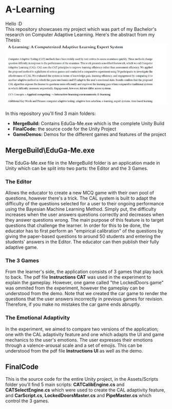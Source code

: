 # A-Learning
Hello :D \
This repository showcases my project which was part of my Bachelor's research on Computer Adaptive Learning. Here's the abstract from my Thesis: \
![](Images/Abstract.JPG)

In this repository you'll find 3 main folders:
* **MergeBuild:** Contains EduGa-Me.exe which is the complete Unity Build
* **FinalCode:** the source code for the Unity Project
* **GameDemos:** Demos for the different games and features of the project

## MergeBuild\EduGa-Me.exe
The EduGa-Me.exe file in the MergeBuild folder is an application made in Unity which can be split into two parts: the Editor and the 3 Games. 

### The Editor
Allows the educator to create a new MCQ game with their own pool of questions, however there's a trick. The CAL system is built to adapt the difficulty of the questions selected for a user to their ongoing performance using the Bayesian Machine Learning Method. Simply put, the difficulty increases when the user answers questions correctly and decreases when they answer questions wrong. The main purpose of this feature is to target questions that challenge the learner. In order for this to be done, the educator has to first perform an "empirical calibration" of the questions by giving the paper-based questions to around 50 students and entering the students' answers in the Editor. The educator can then publish their fully adaptive game.

### The 3 Games
From the learner's side, the application consists of 3 games that play back to back. The pdf file **Instructions CAT** was used in the experiment to explain the gameplay. However, one game called "the LockedDoors game" was ommited from the experiment, however the gameplay can be understood from the demo. Note that we created the car game to render the questions that the user answers incorrectly in previous games for revision. Therefore, if you make no mistakes the car game ends abruptly.

### The Emotional Adaptivity
In the experiment, we aimed to compare two versions of the application; one with the CAL adaptivity feature and one which adapts the UI and game mechanics to the user's emotions. The user expresses their emotions through a valence-arousal scale and a set of emojis. This can be understood from the pdf file **Instructions UI** as well as the demo.

## FinalCode
This is the source code for the entire Unity project, in the Assets/Scripts folder you'll find 5 main scripts: **CATCalibEngine.cs** and **CATSelectEngine.cs** which were used to create the CAL adaptivity feature, and **CarScript.cs**, **LockedDoorsMaster.cs** and **PipeMaster.cs** which control the 3 games.
